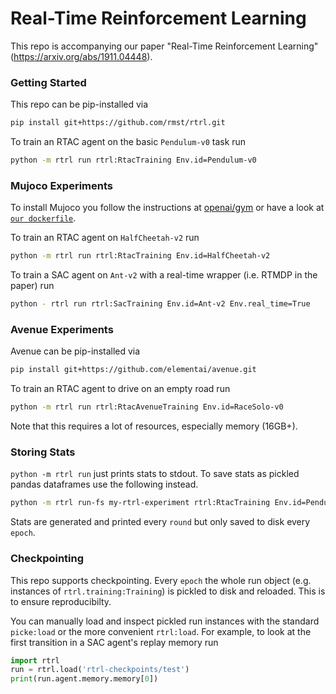 # Real-Time Reinforcement Learning

This repo is accompanying our paper "Real-Time Reinforcement Learning" (https://arxiv.org/abs/1911.04448).


### Getting Started
This repo can be pip-installed via
```bash
pip install git+https://github.com/rmst/rtrl.git
```

To train an RTAC agent on the basic `Pendulum-v0` task run
```bash
python -m rtrl run rtrl:RtacTraining Env.id=Pendulum-v0
```



### Mujoco Experiments
To install Mujoco you follow the instructions at [openai/gym](https://github.com/openai/gym) or have a look at [`our dockerfile`](github.com/rmst/rtrl/blob/master/docker/gym/Dockerfile).

To train an RTAC agent on `HalfCheetah-v2` run
```bash
python -m rtrl run rtrl:RtacTraining Env.id=HalfCheetah-v2
```

To train a SAC agent on `Ant-v2` with a real-time wrapper (i.e. RTMDP in the paper) run
```bash
python - rtrl run rtrl:SacTraining Env.id=Ant-v2 Env.real_time=True
```

### Avenue Experiments
Avenue can be pip-installed via
```bash
pip install git+https://github.com/elementai/avenue.git
```

To train an RTAC agent to drive on an empty road run
```bash
python -m rtrl run rtrl:RtacAvenueTraining Env.id=RaceSolo-v0
```
Note that this requires a lot of resources, especially memory (16GB+).


### Storing Stats
`python -m rtrl run` just prints stats to stdout. To save stats as pickled pandas dataframes use the following instead.
```bash
python -m rtrl run-fs my-rtrl-experiment rtrl:RtacTraining Env.id=Pendulum-v0
```
Stats are generated and printed every `round` but only saved to disk every `epoch`.

### Checkpointing
This repo supports checkpointing. Every `epoch` the whole run object (e.g. instances of `rtrl.training:Training`) is pickled to disk and reloaded. This is to ensure reproducibilty.

You can manually load and inspect pickled run instances with the standard `picke:load` or the more convenient `rtrl:load`. For example, to look at the first transition in a SAC agent's replay memory run
```python
import rtrl
run = rtrl.load('rtrl-checkpoints/test')
print(run.agent.memory.memory[0])
``` 
